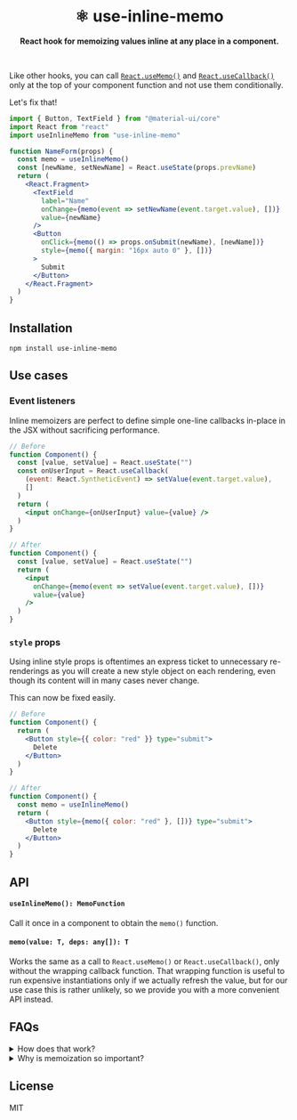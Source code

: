 <h1 align="center">⚛︎ use-inline-memo</h1>

<p align="center">
  <b>React hook for memoizing values inline at any place in a component.</b>
</p>

<br />

Like other hooks, you can call [`React.useMemo()`](https://reactjs.org/docs/hooks-reference.html#usememo) and [`React.useCallback()`](https://reactjs.org/docs/hooks-reference.html#usecallback) only at the top of your component function and not use them conditionally.

Let's fix that!

```jsx
import { Button, TextField } from "@material-ui/core"
import React from "react"
import useInlineMemo from "use-inline-memo"

function NameForm(props) {
  const memo = useInlineMemo()
  const [newName, setNewName] = React.useState(props.prevName)
  return (
    <React.Fragment>
      <TextField
        label="Name"
        onChange={memo(event => setNewName(event.target.value), [])}
        value={newName}
      />
      <Button
        onClick={memo(() => props.onSubmit(newName), [newName])}
        style={memo({ margin: "16px auto 0" }, [])}
      >
        Submit
      </Button>
    </React.Fragment>
  )
}
```

## Installation

```
npm install use-inline-memo
```

## Use cases

### Event listeners

Inline memoizers are perfect to define simple one-line callbacks in-place in the JSX without sacrificing performance.

```jsx
// Before
function Component() {
  const [value, setValue] = React.useState("")
  const onUserInput = React.useCallback(
    (event: React.SyntheticEvent) => setValue(event.target.value),
    []
  )
  return (
    <input onChange={onUserInput} value={value} />
  )
}
```

```jsx
// After
function Component() {
  const [value, setValue] = React.useState("")
  return (
    <input
      onChange={memo(event => setValue(event.target.value), [])}
      value={value}
    />
  )
}
```

### `style` props

Using inline style props is oftentimes an express ticket to unnecessary re-renderings as you will create a new style object on each rendering, even though its content will in many cases never change.

This can now be fixed easily.

```jsx
// Before
function Component() {
  return (
    <Button style={{ color: "red" }} type="submit">
      Delete
    </Button>
  )
}
```

```jsx
// After
function Component() {
  const memo = useInlineMemo()
  return (
    <Button style={memo({ color: "red" }, [])} type="submit">
      Delete
    </Button>
  )
}
```

## API

#### `useInlineMemo(): MemoFunction`

Call it once in a component to obtain the `memo()` function.

#### `memo(value: T, deps: any[]): T`

Works the same as a call to `React.useMemo()` or `React.useCallback()`, only without the wrapping callback function. That wrapping function is useful to run expensive instantiations only if we actually refresh the value, but for our use case this is rather unlikely, so we provide you with a more convenient API instead.

## FAQs

<details>
<summary>How does that work?</summary>

The reason why React hooks cannot be called arbitrarily is that React needs to match the current hook call to previous calls. The only way it can match them is by assuming that the same hooks will always be called in the same order.

So what we do here is to provide a hook `useInlineMemo()` that creates a `Map` to match `memo()` calls to the memoized value and the deps array. We can match calls to `memo()`, even conditional calls, between different re-renderings by using the call site (the location where `memo()` was called) as an identifier.

We obtain the call site in a lean and fast way. We create a new `Error` instance to get a stack trace, then we take the second-to-top location from the stack trace.
</details>

<details>
<summary>Why is memoization so important?</summary>

To ensure good performance you want to re-render as components as possible if some application state changes. In React we use `React.memo()` for that which judges by comparing the current component props to the props of the previous rendering.

Without memoization we will very often create the same objects, callbacks, ... with the same content over and over again for each rendering, but as new instantiations, which will not be recognized as the same props and cause unnecessary re-renderings.
</details>

## License

MIT
